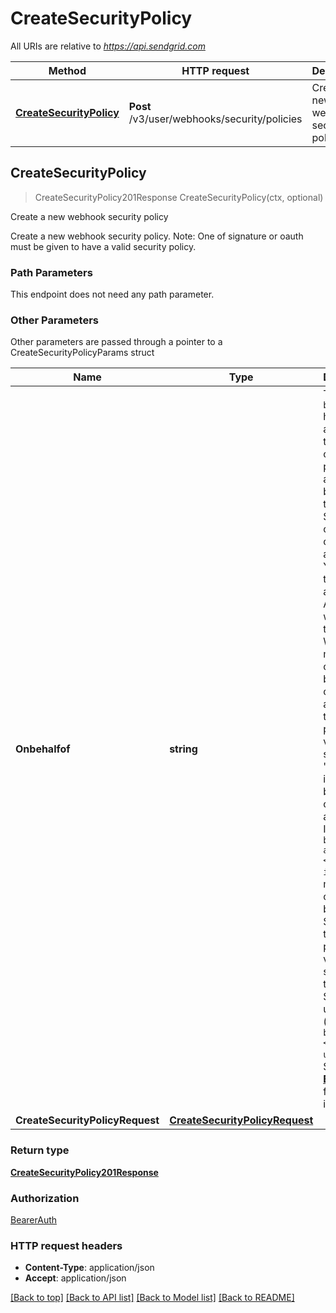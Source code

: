 # CreateSecurityPolicy

All URIs are relative to *https://api.sendgrid.com*

Method | HTTP request | Description
------------- | ------------- | -------------
[**CreateSecurityPolicy**](CreateSecurityPolicy.md#CreateSecurityPolicy) | **Post** /v3/user/webhooks/security/policies | Create a new webhook security policy



## CreateSecurityPolicy

> CreateSecurityPolicy201Response CreateSecurityPolicy(ctx, optional)

Create a new webhook security policy

Create a new webhook security policy. Note: One of signature or oauth must be given to have a valid security policy. 

### Path Parameters

This endpoint does not need any path parameter.

### Other Parameters

Other parameters are passed through a pointer to a CreateSecurityPolicyParams struct


Name | Type | Description
------------- | ------------- | -------------
**Onbehalfof** | **string** | The `on-behalf-of` header allows you to make API calls from a parent account on behalf of the parent's Subusers or customer accounts. You will use the parent account's API key when using this header. When making a call on behalf of a customer account, the property value should be \"account-id\" followed by the customer account's ID (e.g., `on-behalf-of: account-id <account-id>`). When making a call on behalf of a Subuser, the property value should be the Subuser's username (e.g., `on-behalf-of: <subuser-username>`). See [**On Behalf Of**](https://docs.sendgrid.com/api-reference/how-to-use-the-sendgrid-v3-api/on-behalf-of) for more information.
**CreateSecurityPolicyRequest** | [**CreateSecurityPolicyRequest**](CreateSecurityPolicyRequest.md) | 

### Return type

[**CreateSecurityPolicy201Response**](CreateSecurityPolicy201Response.md)

### Authorization

[BearerAuth](../README.md#BearerAuth)

### HTTP request headers

- **Content-Type**: application/json
- **Accept**: application/json

[[Back to top]](#) [[Back to API list]](../README.md#documentation-for-api-endpoints)
[[Back to Model list]](../README.md#documentation-for-models)
[[Back to README]](../README.md)

